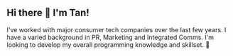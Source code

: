 ## Hi there 👋 I'm Tan!
I've worked with major consumer tech companies over the last few years.
I have a varied background in PR, Marketing and Integrated Comms.
I'm looking to develop my overall programming knowledge and skillset. 🤔

<!--
**dtngu/dtngu** is a ✨ _special_ ✨ repository because its `README.md` (this file) appears on your GitHub profile.

Here are some ideas to get you started:

- 🔭 I’m currently working on ...
- 🌱 I’m currently learning ...
- 👯 I’m looking to collaborate on ...
- 🤔 I’m looking for help with ...
- 💬 Ask me about ...
- 📫 How to reach me: ...
- 😄 Pronouns: ...
- ⚡ Fun fact: ...
-->
